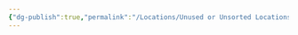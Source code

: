 ```yaml
---
{"dg-publish":true,"permalink":"/Locations/Unused or Unsorted Locations/Witcher's Weald/"}
---
```


